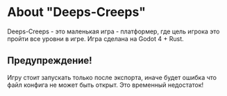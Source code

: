 # About "Deeps-Creeps"
Deeps-Creeps - это маленькая игра - платформер, где цель игрока это пройти все уровни в игре.
Игра сделана на Godot 4 + Rust.

## Предупреждение!
Игру стоит запускать только после экспорта, иначе будет ошибка что файл конфига не может
быть открыт. Это временный недостаток!
